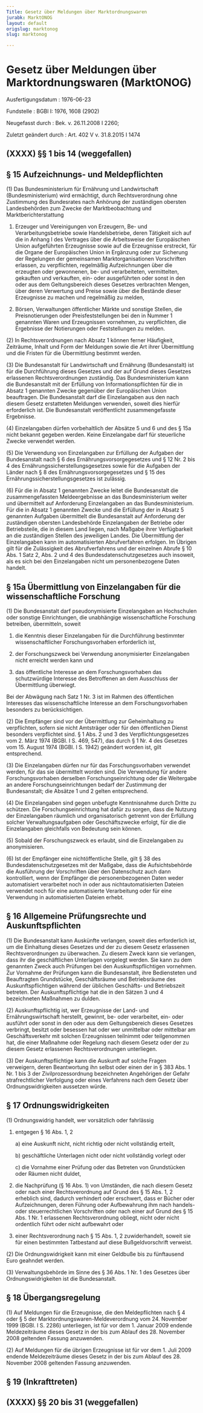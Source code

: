 ```yaml
---
Title: Gesetz über Meldungen über Marktordnungswaren
jurabk: MarktONOG
layout: default
origslug: marktonog
slug: marktonog

---
```


# Gesetz über Meldungen über Marktordnungswaren (MarktONOG)

Ausfertigungsdatum
:   1976-06-23

Fundstelle
:   BGBl I: 1976, 1608 (2902)

Neugefasst durch
:   Bek. v. 26.11.2008 I 2260;

Zuletzt geändert durch
:   Art. 402 V v. 31.8.2015 I 1474


## (XXXX) §§ 1 bis 14 (weggefallen)



## § 15 Aufzeichnungs- und Meldepflichten

(1) Das Bundesministerium für Ernährung und Landwirtschaft
(Bundesministerium) wird ermächtigt, durch Rechtsverordnung ohne
Zustimmung des Bundesrates nach Anhörung der zuständigen obersten
Landesbehörden zum Zwecke der Marktbeobachtung und
Marktberichterstattung

1.  Erzeuger und Vereinigungen von Erzeugern, Be- und
    Verarbeitungsbetriebe sowie Handelsbetriebe, deren Tätigkeit sich auf
    die in Anhang I des Vertrages über die Arbeitsweise der Europäischen
    Union aufgeführten Erzeugnisse sowie auf die Erzeugnisse erstreckt,
    für die Organe der Europäischen Union in Ergänzung oder zur Sicherung
    der Regelungen der gemeinsamen Marktorganisationen Vorschriften
    erlassen, zu verpflichten, regelmäßig Aufzeichnungen über die
    erzeugten oder gewonnenen, be- und verarbeiteten, vermittelten,
    gekauften und verkauften, ein- oder ausgeführten oder sonst in den
    oder aus dem Geltungsbereich dieses Gesetzes verbrachten Mengen, über
    deren Verwertung und Preise sowie über die Bestände dieser Erzeugnisse
    zu machen und regelmäßig zu melden,


2.  Börsen, Verwaltungen öffentlicher Märkte und sonstige Stellen, die
    Preisnotierungen oder Preisfeststellungen bei den in Nummer 1
    genannten Waren und Erzeugnissen vornehmen, zu verpflichten, die
    Ergebnisse der Notierungen oder Feststellungen zu melden.




(2) In Rechtsverordnungen nach Absatz 1 können ferner Häufigkeit,
Zeiträume, Inhalt und Form der Meldungen sowie die Art ihrer
Übermittlung und die Fristen für die Übermittlung bestimmt werden.

(3) Die Bundesanstalt für Landwirtschaft und Ernährung (Bundesanstalt)
ist für die Durchführung dieses Gesetzes und der auf Grund dieses
Gesetzes erlassenen Rechtsverordnungen zuständig. Das
Bundesministerium kann die Bundesanstalt mit der Erfüllung von
Informationspflichten für die in Absatz 1 genannten Zwecke gegenüber
der Europäischen Union beauftragen. Die Bundesanstalt darf die
Einzelangaben aus den nach diesem Gesetz erstatteten Meldungen
verwenden, soweit dies hierfür erforderlich ist. Die Bundesanstalt
veröffentlicht zusammengefasste Ergebnisse.

(4) Einzelangaben dürfen vorbehaltlich der Absätze 5 und 6 und des §
15a nicht bekannt gegeben werden. Keine Einzelangabe darf für
steuerliche Zwecke verwendet werden.

(5) Die Verwendung von Einzelangaben zur Erfüllung der Aufgaben der
Bundesanstalt nach § 6 des Ernährungsvorsorgegesetzes und § 12 Nr. 2
bis 4 des Ernährungssicherstellungsgesetzes sowie für die Aufgaben der
Länder nach § 8 des Ernährungsvorsorgegesetzes und § 15 des
Ernährungssicherstellungsgesetzes ist zulässig.

(6) Für die in Absatz 1 genannten Zwecke leitet die Bundesanstalt die
zusammengefassten Meldeergebnisse an das Bundesministerium weiter und
übermittelt auf Anforderung Einzelangaben an das Bundesministerium.
Für die in Absatz 1 genannten Zwecke und die Erfüllung der in Absatz 5
genannten Aufgaben übermittelt die Bundesanstalt auf Anforderung der
zuständigen obersten Landesbehörde Einzelangaben der Betriebe oder
Betriebsteile, die in diesem Land liegen, nach Maßgabe ihrer
Verfügbarkeit an die zuständigen Stellen des jeweiligen Landes. Die
Übermittlung der Einzelangaben kann im automatisierten Abrufverfahren
erfolgen. Im Übrigen gilt für die Zulässigkeit des Abrufverfahrens und
der einzelnen Abrufe § 10 Abs. 1 Satz 2, Abs. 2 und 4 des
Bundesdatenschutzgesetzes auch insoweit, als es sich bei den
Einzelangaben nicht um personenbezogene Daten handelt.


## § 15a Übermittlung von Einzelangaben für die wissenschaftliche Forschung

(1) Die Bundesanstalt darf pseudonymisierte Einzelangaben an
Hochschulen oder sonstige Einrichtungen, die unabhängige
wissenschaftliche Forschung betreiben, übermitteln, soweit

1.  die Kenntnis dieser Einzelangaben für die Durchführung bestimmter
    wissenschaftlicher Forschungsvorhaben erforderlich ist,


2.  der Forschungszweck bei Verwendung anonymisierter Einzelangaben nicht
    erreicht werden kann und


3.  das öffentliche Interesse an dem Forschungsvorhaben das schutzwürdige
    Interesse des Betroffenen an dem Ausschluss der Übermittlung
    überwiegt.



Bei der Abwägung nach Satz 1 Nr. 3 ist im Rahmen des öffentlichen
Interesses das wissenschaftliche Interesse an dem Forschungsvorhaben
besonders zu berücksichtigen.

(2) Die Empfänger sind vor der Übermittlung zur Geheimhaltung zu
verpflichten, sofern sie nicht Amtsträger oder für den öffentlichen
Dienst besonders verpflichtet sind. § 1 Abs. 2 und 3 des
Verpflichtungsgesetzes vom 2. März 1974 (BGBl. I S. 469, 547), das
durch § 1 Nr. 4 des Gesetzes vom 15. August 1974 (BGBl. I S. 1942)
geändert worden ist, gilt entsprechend.

(3) Die Einzelangaben dürfen nur für das Forschungsvorhaben verwendet
werden, für das sie übermittelt worden sind. Die Verwendung für andere
Forschungsvorhaben derselben Forschungseinrichtung oder die Weitergabe
an andere Forschungseinrichtungen bedarf der Zustimmung der
Bundesanstalt; die Absätze 1 und 2 gelten entsprechend.

(4) Die Einzelangaben sind gegen unbefugte Kenntnisnahme durch Dritte
zu schützen. Die Forschungseinrichtung hat dafür zu sorgen, dass die
Nutzung der Einzelangaben räumlich und organisatorisch getrennt von
der Erfüllung solcher Verwaltungsaufgaben oder Geschäftszwecke
erfolgt, für die die Einzelangaben gleichfalls von Bedeutung sein
können.

(5) Sobald der Forschungszweck es erlaubt, sind die Einzelangaben zu
anonymisieren.

(6) Ist der Empfänger eine nichtöffentliche Stelle, gilt § 38 des
Bundesdatenschutzgesetzes mit der Maßgabe, dass die Aufsichtsbehörde
die Ausführung der Vorschriften über den Datenschutz auch dann
kontrolliert, wenn der Empfänger die personenbezogenen Daten weder
automatisiert verarbeitet noch in oder aus nichtautomatisierten
Dateien verwendet noch für eine automatisierte Verarbeitung oder für
eine Verwendung in automatisierten Dateien erhebt.


## § 16 Allgemeine Prüfungsrechte und Auskunftspflichten

(1) Die Bundesanstalt kann Auskünfte verlangen, soweit dies
erforderlich ist, um die Einhaltung dieses Gesetzes und der zu diesem
Gesetz erlassenen Rechtsverordnungen zu überwachen. Zu diesem Zweck
kann sie verlangen, dass ihr die geschäftlichen Unterlagen vorgelegt
werden. Sie kann zu dem genannten Zweck auch Prüfungen bei den
Auskunftspflichtigen vornehmen. Zur Vornahme der Prüfungen kann die
Bundesanstalt, ihre Bediensteten und Beauftragten Grundstücke,
Geschäftsräume und Betriebsräume des Auskunftspflichtigen während der
üblichen Geschäfts- und Betriebszeit betreten. Der Auskunftspflichtige
hat die in den Sätzen 3 und 4 bezeichneten Maßnahmen zu dulden.

(2) Auskunftspflichtig ist, wer Erzeugnisse der Land- und
Ernährungswirtschaft herstellt, gewinnt, be- oder verarbeitet, ein-
oder ausführt oder sonst in den oder aus dem Geltungsbereich dieses
Gesetzes verbringt, besitzt oder besessen hat oder wer unmittelbar
oder mittelbar am Geschäftsverkehr mit solchen Erzeugnissen teilnimmt
oder teilgenommen hat, die einer Maßnahme oder Regelung nach diesem
Gesetz oder der zu diesem Gesetz erlassenen Rechtsverordnungen
unterliegen.

(3) Der Auskunftspflichtige kann die Auskunft auf solche Fragen
verweigern, deren Beantwortung ihn selbst oder einen der in § 383 Abs.
1 Nr. 1 bis 3 der Zivilprozessordnung bezeichneten Angehörigen der
Gefahr strafrechtlicher Verfolgung oder eines Verfahrens nach dem
Gesetz über Ordnungswidrigkeiten aussetzen würde.


## § 17 Ordnungswidrigkeiten

(1) Ordnungswidrig handelt, wer vorsätzlich oder fahrlässig

1.  entgegen § 16 Abs. 1, 2

    a)  eine Auskunft nicht, nicht richtig oder nicht vollständig erteilt,


    b)  geschäftliche Unterlagen nicht oder nicht vollständig vorlegt oder


    c)  die Vornahme einer Prüfung oder das Betreten von Grundstücken oder
        Räumen nicht duldet,





2.  die Nachprüfung (§ 16 Abs. 1) von Umständen, die nach diesem Gesetz
    oder nach einer Rechtsverordnung auf Grund des § 15 Abs. 1, 2
    erheblich sind, dadurch verhindert oder erschwert, dass er Bücher oder
    Aufzeichnungen, deren Führung oder Aufbewahrung ihm nach handels- oder
    steuerrechtlichen Vorschriften oder nach einer auf Grund des § 15 Abs.
    1 Nr. 1 erlassenen Rechtsverordnung obliegt, nicht oder nicht
    ordentlich führt oder nicht aufbewahrt oder


3.  einer Rechtsverordnung nach § 15 Abs. 1, 2 zuwiderhandelt, soweit sie
    für einen bestimmten Tatbestand auf diese Bußgeldvorschrift verweist.




(2) Die Ordnungswidrigkeit kann mit einer Geldbuße bis zu fünftausend
Euro geahndet werden.

(3) Verwaltungsbehörde im Sinne des § 36 Abs. 1 Nr. 1 des Gesetzes
über Ordnungswidrigkeiten ist die Bundesanstalt.


## § 18 Übergangsregelung

(1) Auf Meldungen für die Erzeugnisse, die den Meldepflichten nach § 4
oder § 5 der Marktordnungswaren-Meldeverordnung vom 24. November 1999
(BGBl. I S. 2286) unterliegen, ist für vor dem 1. Januar 2009 endende
Meldezeiträume dieses Gesetz in der bis zum Ablauf des 28. November
2008 geltenden Fassung anzuwenden.

(2) Auf Meldungen für die übrigen Erzeugnisse ist für vor dem 1. Juli
2009 endende Meldezeiträume dieses Gesetz in der bis zum Ablauf des
28\. November 2008 geltenden Fassung anzuwenden.


## § 19 (Inkrafttreten)



## (XXXX) §§ 20 bis 31 (weggefallen)


